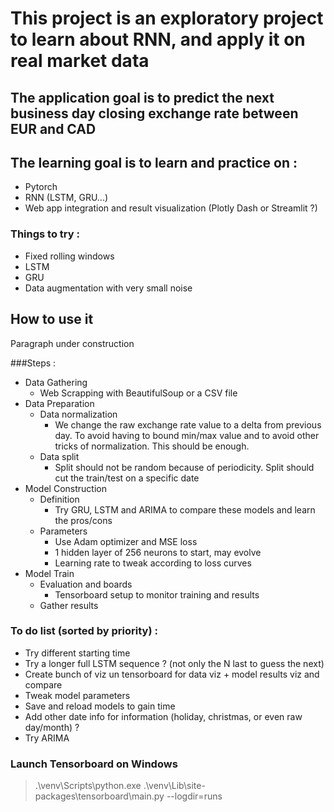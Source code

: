 # This project is an exploratory project to learn about RNN, and apply it on real market data

## The application goal is to predict the next business day closing exchange rate between EUR and CAD
## The learning goal is to learn and practice on :
- Pytorch
- RNN (LSTM, GRU...)
- Web app integration and result visualization (Plotly Dash or Streamlit ?)


### Things to try :
- Fixed rolling windows
- LSTM
- GRU
- Data augmentation with very small noise 


## How to use it

Paragraph under construction


###Steps : 
- Data Gathering
    - Web Scrapping with BeautifulSoup or a CSV file
- Data Preparation
    - Data normalization
        - We change the raw exchange rate value to a delta from previous day. To avoid having to bound 
        min/max value and to avoid other tricks of normalization. This should be enough.
    - Data split
        - Split should not be random because of periodicity. Split should cut the train/test on a specific date
- Model Construction
    - Definition
        - Try GRU, LSTM and ARIMA to compare these models and learn the pros/cons
    - Parameters
        - Use Adam optimizer and MSE loss
        - 1 hidden layer of 256 neurons to start, may evolve
        - Learning rate to tweak according to loss curves
- Model Train
    - Evaluation and boards
        - Tensorboard setup to monitor training and results
    - Gather results

### To do list (sorted by priority) :
* Try different starting time
* Try a longer full LSTM sequence ? (not only the N last to guess the next)
* Create bunch of viz un tensorboard for data viz + model results viz and compare
* Tweak model parameters
* Save and reload models to gain time
* Add other date info for information (holiday, christmas, or even raw day/month) ?
* Try ARIMA

### Launch Tensorboard on Windows
>.\venv\Scripts\python.exe .\venv\Lib\site-packages\tensorboard\main.py --logdir=runs